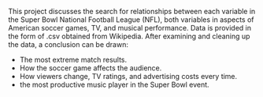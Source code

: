 This project discusses the search for relationships between each variable in the Super Bowl National Football League (NFL), both variables in aspects of American soccer games, TV, and musical performance. Data is provided in the form of .csv obtained from Wikipedia. After examining and cleaning up the data, a conclusion can be drawn:

- The most extreme match results.
- How the soccer game affects the audience.
- How viewers change, TV ratings, and advertising costs every time.
- the most productive music player in the Super Bowl event.
